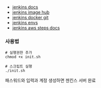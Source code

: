 - [jenkins docs](https://www.jenkins.io/doc/book/installing/docker/)
- [jenkins image hub](https://hub.docker.com/_/jenkins/tags)
- [jenkins docker git](https://github.com/jenkinsci/docker)
- [jenkins envs](https://www.jenkins.io/doc/book/pipeline/jenkinsfile/)
- [jenkins aws steps docs](https://plugins.jenkins.io/pipeline-aws/)

### 사용법

```
# 실행권한 추가
chmod +x init.sh

# 스크립트 실행
./init.sh

```

패스워드와 입력과 계정 생성하면 젠킨스 서버 완료

